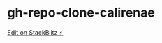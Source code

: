 # gh-repo-clone-calirenae

[Edit on StackBlitz ⚡️](https://stackblitz.com/edit/stackblitz-starters-33bspd)